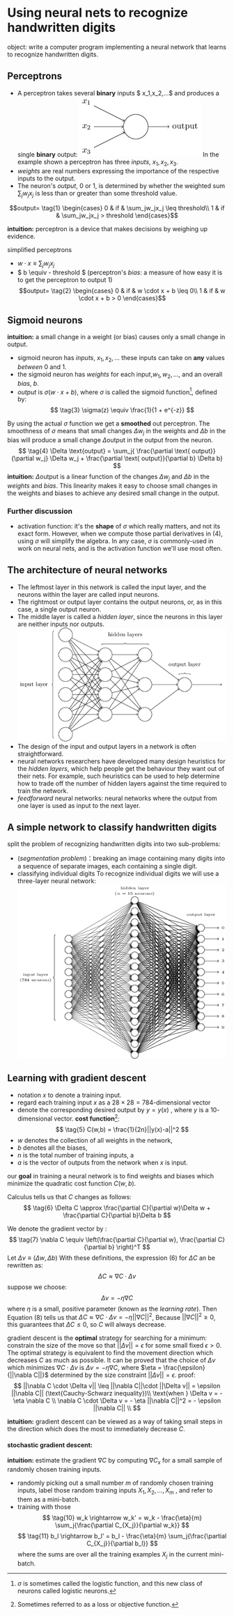 # Using neural nets to recognize handwritten digits
object: write a computer program implementing a neural network that learns to recognize handwritten digits.

## Perceptrons
- A perceptron takes several $\textbf{binary}$ inputs $ x_1,x_2,...$ and produces a single $\textbf{binary}$ output:
![perceptron](img/perceptron1.png)
In the example shown a perceptron has three $inputs$, $x_1, x_2, x_3$.
- $weights$ are real numbers expressing the importance of the respective inputs to the output.
- The neuron's $output$, 0 or 1, is determined by whether the weighted sum $\sum_jw_jx_j$  is less than or greater than some threshold value.

$$output=
\tag{1}
\begin{cases}
0 &  if & \sum_jw_jx_j \leq threshold\\ 
1 &  if & \sum_jw_jx_j > threshold
\end{cases}$$

$\textbf{intuition:}$ perceptron is a device that makes decisions by weighing up evidence.

simplified perceptrons
- $w \cdot x \equiv  \sum_jw_jx_j$
- $ b \equiv - threshold $  (perceptron's $bias$: a measure of how easy it is to get the perceptron to output 1)
$$output=
\tag{2}
\begin{cases}
0 &  if & w \cdot x + b \leq 0\\ 
1 &  if & w \cdot x + b > 0
\end{cases}$$

## Sigmoid neurons
$\textbf{intuition:}$ a small change in a weight (or bias) causes only a small change in output.
- sigmoid neuron has $inputs$, $x_1,x_2,...$ these inputs can take on $\textbf{any}$ values $between$ 0 and 1.
- the sigmoid neuron has $weights$ for each input,$w_1,w_2,...$,  and an overall $bias$, $b$.
- $output$ is $\sigma(w \cdot x + b)$, where $\sigma$ is called the sigmoid function[^1], defined by:
$$
\tag{3}
\sigma(z) \equiv \frac{1}{1 + e^{-z}}
$$

[^1]:$\sigma$ is sometimes called the logistic function, and this new class of neurons called logistic neurons.

By using the actual $\sigma$ function we get a $\textbf{smoothed}$ out perceptron. The smoothness of $\sigma$ means that small changes $\Delta w_j$ in the weights and $\Delta b$ in the bias will produce a small change $\Delta \text{output}$ in the output from the neuron.
$$
\tag{4}
\Delta \text{output} = \sum_j{ \frac{\partial \text{ output}}{\partial w_j} \Delta w_j + \frac{\partial \text{ output}}{\partial b} \Delta b} 
$$
$\textbf{intuition:}$ $\Delta \text{output}$ is a linear function of the changes $\Delta w_j$ and $\Delta b$ in the $weights$ and $bias$. This linearity makes it easy to choose small changes in the weights and biases to achieve any desired small change in the output. 

### Further discussion
- activation function: it's the $\textbf{shape}$ of $\sigma$ which really matters, and not its exact form. However, when we compute those partial derivatives in $(4)$, using $\sigma$ will simplify the algebra. In any case, $\sigma$ is commonly-used in work on neural nets, and is the activation function we'll use most often.

## The architecture of neural networks
- The leftmost layer in this network is called the input layer, and the neurons within the layer are called input neurons. 
- The rightmost or output layer contains the output neurons, or, as in this case, a single output neuron. 
- The middle layer is called a $hidden$ $layer$, since the neurons in this layer are neither inputs nor outputs.
![neuralnetwork](img/network1.png)
- The design of the input and output layers in a network is often straightforward.
-  neural networks researchers have developed many design heuristics for the $hidden$ $layers$, which help people get the behaviour they want out of their nets. For example, such heuristics can be used to help determine how to trade off the number of hidden layers against the time required to train the network.
- $feedforward$ neural networks: neural networks where the output from one layer is used as input to the next layer.
## A simple network to classify handwritten digits
split the problem of recognizing handwritten digits into two sub-problems:
- ($segmentation$ $problem$)：breaking an image containing many digits into a sequence of separate images, each containing a single digit.
- classifying individual digits 
To recognize individual digits we will use a three-layer neural network:
![neuralnetwork](img/network2.png)

## Learning with gradient descent
- notation $x$ to denote a training input.
- regard each training input $x$ as a $28×28=784$-dimensional vector
- denote the corresponding desired output by $y=y(x)$ , where $y$ is a $10$-dimensional vector. 
$\textbf{cost function}$[^2]:
$$
\tag{5}
C(w,b) = \frac{1}{2n}||y(x)-a||^2
$$
- $w$ denotes the collection of all weights in the network, 
- $b$ denotes all the biases, 
- $n$ is the total number of training inputs, a
- $a$ is the vector of outputs from the network when $x$ is input.

our $\textbf{goal}$ in training a neural network is to find weights and biases which minimize the quadratic cost function $C(w,b)$.

Calculus tells us that $C$ changes as follows:
$$
\tag{6}
\Delta C \approx \frac{\partial C}{\partial w}\Delta w + \frac{\partial C}{\partial b}\Delta b
$$

We denote the gradient vector by :
$$
\tag{7}
\nabla C \equiv \left(\frac{\partial C}{\partial w}, \frac{\partial C}{\partial b} \right)^T
$$
Let $\Delta v \equiv (\Delta w, \Delta b)$
With these definitions, the expression $(6)$ for $\Delta C$ an be rewritten as:
$$
\tag{8}
\Delta C \approx \nabla C \cdot \Delta v
$$
suppose we choose:
$$
\tag{9}
\Delta v = - \eta \nabla C
$$
where $\eta$ is a small, positive parameter (known as the $learning$ $rate$). Then Equation $(8)$ tells us that $\Delta C \approx \nabla C \cdot \Delta v = - \eta ||\nabla C||^2$, Because $||\nabla C||^2 \geq 0$, this guarantees that $\Delta C \leq 0$, so $C$ will always decrease.

gradient descent is the $\textbf{optimal}$ strategy for searching for a minimum:
constrain the size of the move so that $||\Delta v||=ϵ$ for some small fixed $ϵ>0$. The optimal strategy is equivalent to find the movement direction which decreases $C$ as much as possible. It can be proved that the choice of $\Delta v$ which minimizes $\nabla C \cdot \Delta v$ is $\Delta v = - \eta \nabla C$, where $\eta = \frac{\epsilon}{||\nabla C||}$ determined by the size constraint $||\Delta v|| = \epsilon$.
$\text{proof:}$ 
$$
||\nabla C \cdot \Delta v|| \leq  ||\nabla C||\cdot ||\Delta v|| = \epsilon ||\nabla C|| (\text{Cauchy-Schwarz inequality})\\ 
\text{when } \Delta v =  - \eta \nabla C \\
\nabla C \cdot \Delta v = - \eta ||\nabla C||^2 = - \epsilon ||\nabla C|| \\
$$

$\textbf{intuition:}$ gradient descent can be viewed as a way of taking small steps in the direction which does the most to immediately decrease $C$.

#### stochastic gradient descent:
$\textbf{intuition: }$ estimate the gradient $\nabla C$ by computing $\nabla C_x$ for a small sample of randomly chosen training inputs.
-  randomly picking out a small number $m$ of randomly chosen training inputs, label those random training inputs $X_1, X_2, ..., X_m$ , and refer to them as a mini-batch. 
- training with those
$$
\tag{10}
w_k \rightarrow w_k' = w_k - \frac{\eta}{m} \sum_j{\frac{\partial C_{X_j}}{\partial w_k}}
$$
$$
\tag{11}
b_l \rightarrow b_l' = b_l -  \frac{\eta}{m} \sum_j{\frac{\partial C_{X_j}}{\partial b_l}}
$$
where the sums are over all the training examples $X_j$ in the current mini-batch.
[^2]:Sometimes referred to as a loss or objective function.

